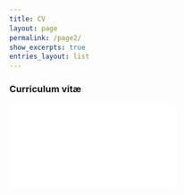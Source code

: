 ```yaml
---
title: CV
layout: page
permalink: /page2/
show_excerpts: true
entries_layout: list
---
```


### Curriculum vitæ

![cv](CV_Ludivine_Robert.pdf)

